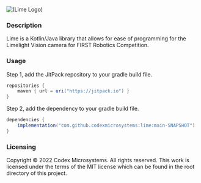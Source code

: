 ![(Lime Logo)](https://raw.githubusercontent.com/codexmicrosystems/brand-guidelines/main/logo/lime-logo.png)

### Description
Lime is a Kotlin/Java library that allows for ease of programming for the Limelight Vision camera for FIRST Robotics Competition.

### Usage
Step 1, add the JitPack repository to your gradle build file.
```gradle
repositories {
	maven { url = uri("https://jitpack.io") }
}
```

Step 2, add the dependency to your gradle build file.
```gradle
dependencies {
	implementation("com.github.codexmicrosystems:lime:main-SNAPSHOT")
}
```

### Licensing
Copyright © 2022 Codex Microsystems. All rights reserved. This work is licensed under the terms of the MIT license which can be found in the root directory of this project.